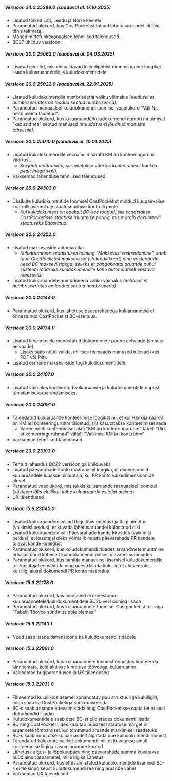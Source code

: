 ---
---
##### Versioon 24.0.25289.0 _(saadaval al. 17.10.2025)_
- Lisatud tõlked Läti, Leedu ja Norra keelele.
- Parandatud olukord, kus CostPocketist tulnud lähetusaruandel jäi Riigi tähis täitmata.
- Mõned mittefunktsionaalsed tehnilised täiendused.
- BC27 ühilduv versioon.  

##### Versioon 20.0.25062.0 _(saadaval al. 04.03.2025)_
- Lisatud eventid, mis võimaldavad kliendipõhist dimensioonide loogikat lisada kuluaruannetele ja kuludokumentidele.  

##### Versioon 20.0.25022.0 _(saadaval al. 22.01.2025)_
- Lisatud kuludokumendile numbriseeria valiku võimalus _(eeldusel et numbriseeriates on loodud seotud numbriseeria)_.
- Parandatud manuaalsel kuludokumendi loomisel veaolukord "Väli Nr. peab olema täidetud".
- Parandatud olukord, kus kuluaruande/kuludokumendi numbri muutmisel "kadusid ära" seotud manused _(muudatus ei jõudnud manuste tabelisse)_.  

##### Versioon 20.0.25010.0 _(saadaval al. 10.01.2025)_
- Lisatud kuludokumendile võimalus määrata KM äri konteeringurüm väärtust.
  - _Kui jääb määramata, siis võetakse väärtus konteerimisel hankija pealt (nagu seni)._
- Väiksemad lahenduse tehnilised täiendused.  

##### Versioon 20.0.24303.0
- Üksikute kuludokumentide toomisel CostPocketist mindud kuupäevalise kontrolli asemel üle staatusepõhise kontrolli peale.
  - _Kui kuludokument on edukalt BC-sse toodud, siis saadetakse CostPocketisse staatyse muutmise päring, mis märgib dokumendi staatuseks Edastatud._  

##### Versioon 20.0.24252.0
- Lisatud makseviiside automaatika
  - _Kuluaruannete seadistuses toiming "Makseviisi vastendamine", saab tuua CostPocketist makseviisid (sh krediitkaart) ning vastendada need BC makseviisidega, selleks et pangakaardi aruande puhul süsteem määraks kuludokumendile kohe automaatselt vastava makseviisi._
- Lisatud kuluaruandele numbriseeria valiku võimalus _(eeldusel et numbriseeriates on loodud seotud numbriseeria)_.  

##### Versioon 20.0.24144.0
- Parandatud olukord, kus lähetuse päevarahadega kuluaruandeid ei õnnestunud CostPocketist BC-sse tuua.  

##### Versioon 20.0.24134.0
- Lisatud lahendusele manustatud dokumentide parem eelvaade (sh suur eelvaade).
  - Lisaks saab nüüd valida, millises formaadis manused tulevad (kas PDF või Pilt).
- Lisatud esmane makseviiside tugi kuludokumentidele.  

##### Versioon 20.0.24107.0
- Lisatud võimalus konteeritud kuluaruande ja kuludokumentide nupust tühistamiseks/parandamiseks.  

##### Versioon 20.0.24091.0
- Täiendatud kuluaruande konteerimise loogikat nii, et kui Hankija kaardil on KM äri konteeringurühm täidetud, siis kasutatakse konteerimisel seda
  - Varem võeti konteerimisel alati "KM äri konteeringurühm" tabeli "Üld. ärikonteeringurühmad" väljalt "Vaikimisi KM äri kont.rühm"
- Väiksemad tehnilised täiendused  

##### Versioon 20.0.23103.0
- Tehtud lahendus BC22 versiooniga ühilduvaks
- Lisatud päevarahade konto määramisel loogika, et dimensioonid kuluaruandele luuakse nii töötaja, kui PR konto vaikedimensioonide alusel
- Parandatud veaolukord, mis tekkis kuluaruande manuaalsel loomisel (_süsteem läks ekslikult kohe kuluaruande esitajat otsima_)
- UX täiendused  

##### Versioon 15.6.23045.0
- Lisatud kuluaruandele väljad Riigi tähis (nähtav) ja Riigi nimetus (vaikimisi peidus), et kuvada lähetusaruandel külastatud riiki
- Lisatud kuluaruandele väli Päevarahade kande kirjeldus (vaikimisi peidus), et kasutajal oleks võimalik muuta päevarahade PR kandele tulevat kande kirjeldust
- Parandatud olukord, kus kuludokumendi ridades arvandmete muutmine ei kajastunud koheselt kuludokumendi päises olevates summades
- Parandatud olukord, kus hankija manuaalsel lisamisel kuludokumendile tuli kasutajal eemaldada ning uuesti lisada kululiik, et aktiveeruks kululiigi alusel dokumendi PR konto määratlus  

##### Versioon 15.6.22178.0
- Parandatud olukord, kus manuseid ei õnnestunud kuluaruannetele/kuludokumentidele BC20 versiooniga lisada
- Parandatud olukord, kus kuluaruannete toomisel Costpocketist tuli viga "Tabelit Töövoo sündmus pole olemas."

##### Versioon 15.6.22143.1
- Nüüd saab lisada dimensioone ka kuludokumendi ridadele

##### Versioon 15.3.22091.0
- Parandatud olukord, kus kuluaruannete loendist õnnestus konteerida kinnitamata, kuid aktiivse kinnituse töövooga, kuluaruanne
- Väiksemad bugiparandused ja UX täiendused

##### Versioon 15.3.22031.0
- Fikseeritud kululiikide asemel kohandatav puu struktuuriga kululiigid, mida saab ka CostPocketiga sünkroniseerida
- BC-s saab aruande ettevalmistada ning CostPocketisse saata (et nt seal dokumendid lisada)
- Kuludokumentidele saab otse BC-st pildistades dokumenti lisada
- BC ning CostPocketi liides kasutab nüüdsest staatuse märget nii aruannete tõmbamisel, kui tõmmatud aruande märkimisel saadetuks
- BC-s saab nüüd otse kuluaruandelt algatada uue kuludokumendi loomist
- Täiendatud kulukonto valikut dokumendil nii, et kuvatakse ainult konteerimise liigiga kasumiaruande kontod
- Lähetuse algus- ja lõppkuupäev ning päevarahade summa kuvatakse nüüd ainult aruannetel, mille liigiks Lähetus 
- Parandatud olukord, kus ettevalmistatud kuludokumentide lisamisel BC-s ei tekkinud seost kuludokumendi rea ning aruande vahel
- Väiksemad UX täiendused

